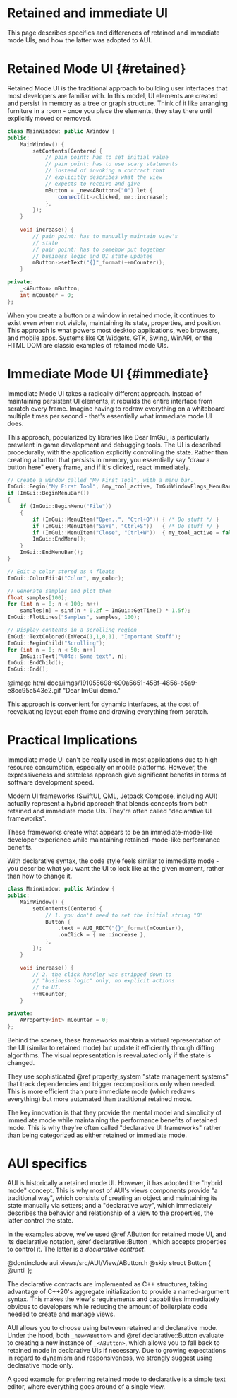 # Retained and immediate UI

This page describes specifics and differences of retained and immediate mode UIs, and how the latter was adopted to AUI.

# Retained Mode UI {#retained}

Retained Mode UI is the traditional approach to building user interfaces that most developers are familiar with. In this
model, UI elements are created and persist in memory as a tree or graph structure. Think of it like arranging furniture
in a room - once you place the elements, they stay there until explicitly moved or removed.

```cpp
class MainWindow: public AWindow {
public:
    MainWindow() {
        setContents(Centered {
            // pain point: has to set initial value
            // pain point: has to use scary statements
            // instead of invoking a contract that
            // explicitly describes what the view
            // expects to receive and give
            mButton = _new<AButton>("0") let {
                connect(it->clicked, me::increase);
            },
        });
    }
    
    void increase() {
        // pain point: has to manually maintain view's
        // state
        // pain point: has to somehow put together
        // business logic and UI state updates
        mButton->setText("{}"_format(++mCounter));
    }

private:
    _<AButton> mButton;
    int mCounter = 0;
};
```

When you create a button or a window in retained mode, it continues to exist even when not visible, maintaining its
state, properties, and position. This approach is what powers most desktop applications, web browsers, and mobile apps.
Systems like Qt Widgets, GTK, Swing, WinAPI, or the HTML DOM are classic examples of retained mode UIs.

# Immediate Mode UI {#immediate}

Immediate Mode UI takes a radically different approach. Instead of maintaining persistent UI elements, it rebuilds the
entire interface from scratch every frame. Imagine having to redraw everything on a whiteboard multiple times per
second - that's essentially what immediate mode UI does.

This approach, popularized by libraries like Dear ImGui, is particularly prevalent in game development and debugging
tools. The UI is described procedurally, with the application explicitly controlling the state. Rather than creating a
button that persists in memory, you essentially say "draw a button here" every frame, and if it's clicked, react
immediately.

```cpp
// Create a window called "My First Tool", with a menu bar.
ImGui::Begin("My First Tool", &my_tool_active, ImGuiWindowFlags_MenuBar);
if (ImGui::BeginMenuBar())
{
    if (ImGui::BeginMenu("File"))
    {
        if (ImGui::MenuItem("Open..", "Ctrl+O")) { /* Do stuff */ }
        if (ImGui::MenuItem("Save", "Ctrl+S"))   { /* Do stuff */ }
        if (ImGui::MenuItem("Close", "Ctrl+W"))  { my_tool_active = false; }
        ImGui::EndMenu();
    }
    ImGui::EndMenuBar();
}

// Edit a color stored as 4 floats
ImGui::ColorEdit4("Color", my_color);

// Generate samples and plot them
float samples[100];
for (int n = 0; n < 100; n++)
    samples[n] = sinf(n * 0.2f + ImGui::GetTime() * 1.5f);
ImGui::PlotLines("Samples", samples, 100);

// Display contents in a scrolling region
ImGui::TextColored(ImVec4(1,1,0,1), "Important Stuff");
ImGui::BeginChild("Scrolling");
for (int n = 0; n < 50; n++)
    ImGui::Text("%04d: Some text", n);
ImGui::EndChild();
ImGui::End();
```

@image html docs/imgs/191055698-690a5651-458f-4856-b5a9-e8cc95c543e2.gif "Dear ImGui demo."

This approach is convenient for dynamic interfaces, at the cost of reevaluating layout each frame and drawing everything
from scratch.

# Practical Implications

Immediate mode UI can't be really used in most applications due to high resource consumption, especially on mobile
platforms. However, the expressiveness and stateless approach give significant benefits in terms of software
development speed.

Modern UI frameworks (SwiftUI, QML, Jetpack Compose, including AUI) actually represent a hybrid approach that blends
concepts from both retained and immediate mode UIs. They're often called "declarative UI frameworks".

These frameworks create what appears to be an immediate-mode-like developer experience while maintaining
retained-mode-like performance benefits.

With declarative syntax, the code style feels similar to immediate mode - you describe what you want the UI to look like
at the given moment, rather than how to change it.

```cpp
class MainWindow: public AWindow {
public:
    MainWindow() {
        setContents(Centered {
            // 1. you don't need to set the initial string "0"
            Button {
                .text = AUI_RECT("{}"_format(mCounter)),
                .onClick = { me::increase },
            },
        });
    }
    
    void increase() {
        // 2. the click handler was stripped down to
        // "business logic" only, no explicit actions
        // to UI.
        ++mCounter;
    }

private:
    AProperty<int> mCounter = 0;
};
```

Behind the scenes, these frameworks maintain a virtual representation of the UI (similar to retained mode) but update it
efficiently through diffing algorithms. The visual representation is reevaluated only if the state is changed.

They use sophisticated @ref property_system "state management systems" that track dependencies and trigger
recompositions only when needed. This is more efficient than pure immediate mode (which redraws everything) but more
automated than traditional retained mode.

The key innovation is that they provide the mental model and simplicity of immediate mode while maintaining the
performance benefits of retained mode. This is why they're often called "declarative UI frameworks" rather than being
categorized as either retained or immediate mode.

# AUI specifics

AUI is historically a retained mode UI. However, it has adopted the "hybrid mode" concept. This is why most of AUI's
views components provide "a traditional way", which consists of creating an object and maintaining its state manually
via setters; and a "declarative way", which immediately describes the behavior and relationship of a view to the
properties, the latter control the state.

In the examples above, we've used @ref AButton for retained mode UI, and its declarative notation,
@ref declarative::Button , which accepts properties to control it. The latter is a *declarative contract*.

@dontinclude aui.views/src/AUI/View/AButton.h
@skip struct Button {
@until };

The declarative contracts are implemented as C++ structures, taking advantage of C++20's aggregate initialization to
provide a named-argument syntax. This makes the view's requirements and capabilities immediately obvious to developers
while reducing the amount of boilerplate code needed to create and manage views.

AUI allows you to choose using between retained and declarative mode. Under the hood, both `_new<AButton>` and
@ref declarative::Button evaluate to creating a new instance of `_<AButton>`, which allows you to fall back to retained
mode in declarative UIs if necessary. Due to growing expectations in regard to dynamism and responsiveness, we strongly
suggest using declarative mode only.

A good example for preferring retained mode to declarative is a simple text editor, where everything goes around of a
single view.
